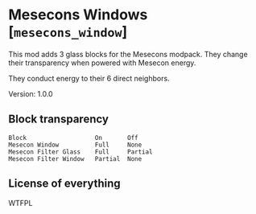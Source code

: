 # Mesecons Windows [`mesecons_window`]

This mod adds 3 glass blocks for the Mesecons modpack.
They change their transparency when powered with Mesecon energy.

They conduct energy to their 6 direct neighbors.

Version: 1.0.0

## Block transparency

    Block                   On       Off
    Mesecon Window          Full     None
    Mesecon Filter Glass    Full     Partial
    Mesecon Filter Window   Partial  None


## License of everything
WTFPL
